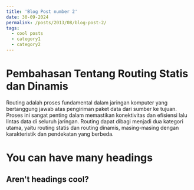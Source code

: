 ```yaml
---
title: 'Blog Post number 2'
date: 30-09-2024
permalink: /posts/2013/08/blog-post-2/
tags:
  - cool posts
  - category1
  - category2
---
```

Pembahasan Tentang Routing Statis dan Dinamis
======
Routing adalah proses fundamental dalam jaringan komputer yang bertanggung jawab atas pengiriman paket data dari sumber ke tujuan. Proses ini sangat penting dalam memastikan konektivitas dan efisiensi lalu lintas data di seluruh jaringan. Routing dapat dibagi menjadi dua kategori utama, yaitu routing statis dan routing dinamis, masing-masing dengan karakteristik dan pendekatan yang berbeda.








You can have many headings
======

Aren't headings cool?
------
